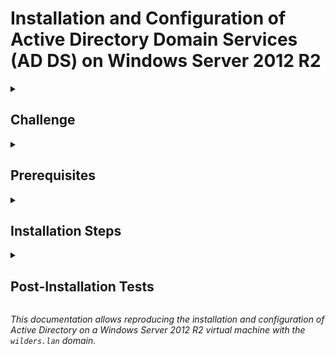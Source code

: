 # Installation and Configuration of Active Directory Domain Services (AD DS) on Windows Server 2012 R2

<details>
  <summary><h2>Challenge</h2></summary>
  
Install and configure the Active Directory server using the virtual machine you used for the DNS and DHCP tasks.

- 1- Install the AD DS role on Windows Server 2012 R2
- 2- Create a domain `wilders.lan`
- 3- Document the procedure you used so it can be reproduced and posted as the solution for this task.
</details>

<details>
  <summary><h2>Prerequisites</h2></summary>

- 1- A pre-configured Windows Server 2012 R2 virtual machine.
- 2- DNS and DHCP roles must already be installed and configured.
- 3- Administrator access to the server.

</details>

<details>
  <summary><h2>Installation Steps</h2></summary>

**1. Open the Server Manager**  

- 1- Log in to your Windows Server 2012 R2.
- 2- Open the **Server Manager**.

**2. Add the AD DS Role**

- 1- In **Server Manager**, click **Manage** in the top right, then **Add Roles and Features**.
- 2- In the Add Roles and Features Wizard, click **Next** until you reach the **Installation Type** step.
- 3- Select **Role-based or feature-based installation** and click **Next**.
- 4- Select the local server (your server’s name) and click **Next**.
- 5- In the list of roles, check **Active Directory Domain Services (AD DS)**.
- 6- A window will appear to indicate additional features are required. Click **Add Features**.
- 7- Click **Next** until you reach the **Confirmation** step, then click **Install**.

**3. Promote the Server to Domain Controller**

Once the AD DS role is installed, a notification will appear in **Server Manager** to finalize the configuration.

- 1- Click the notification that says **Promote this server to a domain controller**.
- 2- In the Active Directory Configuration Wizard, select **Add a new forest** since this is a new domain.
- 3- In the **Root domain name** field, enter the desired domain name: `wilders.lan`.
- 4- Click **Next**.

**4. Configure Domain Options**

- 1- Choose the functional level for the forest and the domain. For Windows Server 2012 R2, leave **Windows Server 2012 R2** selected.
- 2- Check **DNS Server** to install the DNS role if necessary.
- 3- Enter a password for **Directory Services Restore Mode** (DSRM). Make sure to note it down in a safe place.
- 4- Click **Next**.

**5. DNS Configuration**

- 1- If a warning about DNS delegation appears, click **Next** to continue.
- 2- Verify the NetBIOS name settings (it should automatically be configured based on your domain).
- 3- Click **Next**.

**6- Paths for Directories**

- 1- Leave the default paths for **Database**, **Log files**, and **SYSVOL**.
- 2- Click **Next**.

**7. Verify the Configuration**

- 1- On the **Options** screen, verify that all configurations are correct.
- 2- Click **Next** to continue, then **Install** to start the installation.  
    **Note: The server will automatically restart once the installation is complete.**

**8. Verify the Installation**

- 1- After the restart, log in using the `wilders.lan` domain credentials.
- 2- Open **Server Manager** to verify that the AD DS and DNS roles are installed and functioning correctly.

</details>

<details>
  <summary><h2>Post-Installation Tests</h2></summary>
  
- 1- Open **Active Directory Users and Computers** from the **Tools** menu in Server Manager.
- 2- Verify that the `wilders.lan` domain is visible and accessible.
- 3- Create a new user to validate the configuration:
  - Right-click on **Users > New User**.
  - Fill in the required information and create the user.
- 4- Ensure that the newly created user can log in to the domain.

</details>

_This documentation allows reproducing the installation and configuration of Active Directory on a Windows Server 2012 R2 virtual machine with the `wilders.lan` domain._
